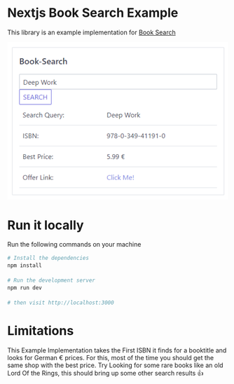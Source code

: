 # Nextjs Book Search Example

This library is an example implementation for [Book Search](https://github.com/fheutz/book-search)

<img src="docs/example.png" alt="BooksIcon"/>

# Run it locally

Run the following commands on your machine

```bash
# Install the dependencies
npm install 

# Run the development server
npm run dev

# then visit http://localhost:3000
```

# Limitations

This Example Implementation takes the First ISBN it finds for a booktitle and looks for German € prices. For this, most of the time you should get the same shop with the best price. Try Looking for some rare books like an old Lord Of the Rings, this should bring up some other search results 👍
